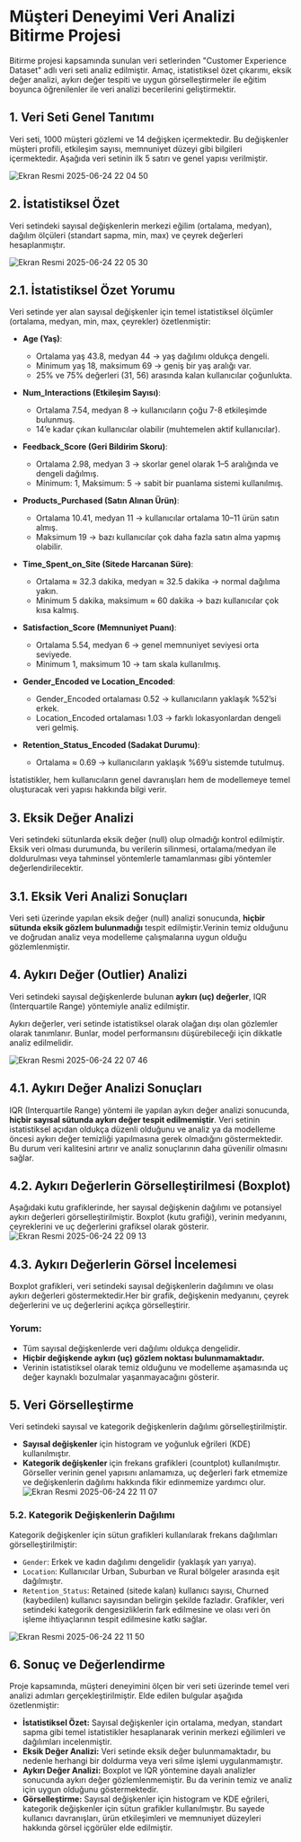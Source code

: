 # Müşteri Deneyimi Veri Analizi Bitirme Projesi

Bitirme projesi kapsamında sunulan veri setlerinden "Customer Experience Dataset" adlı veri seti analiz edilmiştir.
Amaç, istatistiksel özet çıkarımı, eksik değer analizi, aykırı değer tespiti ve uygun görselleştirmeler ile eğitim boyunca öğrenilenler ile veri  analizi becerilerini geliştirmektir. 

## 1. Veri Seti Genel Tanıtımı

Veri seti, 1000 müşteri gözlemi ve 14 değişken içermektedir. Bu değişkenler müşteri profili, etkileşim sayısı, memnuniyet düzeyi gibi bilgileri içermektedir.
Aşağıda veri setinin ilk 5 satırı ve genel yapısı verilmiştir.

![Ekran Resmi 2025-06-24 22 04 50](https://github.com/user-attachments/assets/61bd5763-31c5-456d-b446-4d8547e55627)

## 2. İstatistiksel Özet

Veri setindeki sayısal değişkenlerin merkezi eğilim (ortalama, medyan), dağılım ölçüleri (standart sapma, min, max) ve çeyrek değerleri hesaplanmıştır.

![Ekran Resmi 2025-06-24 22 05 30](https://github.com/user-attachments/assets/6c6b5819-7988-411e-93a9-f9cc1fbd9774) 

## 2.1. İstatistiksel Özet Yorumu
Veri setinde yer alan sayısal değişkenler için temel istatistiksel ölçümler (ortalama, medyan, min, max, çeyrekler) özetlenmiştir:

- **Age (Yaş)**:
  - Ortalama yaş 43.8, medyan 44 → yaş dağılımı oldukça dengeli.
  - Minimum yaş 18, maksimum 69 → geniş bir yaş aralığı var.
  - 25% ve 75% değerleri (31, 56) arasında kalan kullanıcılar çoğunlukta.

- **Num_Interactions (Etkileşim Sayısı)**:
  - Ortalama 7.54, medyan 8 → kullanıcıların çoğu 7-8 etkileşimde bulunmuş.
  - 14’e kadar çıkan kullanıcılar olabilir (muhtemelen aktif kullanıcılar).

- **Feedback_Score (Geri Bildirim Skoru)**:
  - Ortalama 2.98, medyan 3 → skorlar genel olarak 1–5 aralığında ve dengeli dağılmış.
  - Minimum: 1, Maksimum: 5 → sabit bir puanlama sistemi kullanılmış.

- **Products_Purchased (Satın Alınan Ürün)**:
  - Ortalama 10.41, medyan 11 → kullanıcılar ortalama 10–11 ürün satın almış.
  - Maksimum 19 → bazı kullanıcılar çok daha fazla satın alma yapmış olabilir.

- **Time_Spent_on_Site (Sitede Harcanan Süre)**:
  - Ortalama ≈ 32.3 dakika, medyan ≈ 32.5 dakika → normal dağılıma yakın.
  - Minimum 5 dakika, maksimum ≈ 60 dakika → bazı kullanıcılar çok kısa kalmış.

- **Satisfaction_Score (Memnuniyet Puanı)**:
  - Ortalama 5.54, medyan 6 → genel memnuniyet seviyesi orta seviyede.
  - Minimum 1, maksimum 10 → tam skala kullanılmış.

- **Gender_Encoded ve Location_Encoded**:
  - Gender_Encoded ortalaması 0.52 → kullanıcıların yaklaşık %52’si erkek.
  - Location_Encoded ortalaması 1.03 → farklı lokasyonlardan dengeli veri gelmiş.

- **Retention_Status_Encoded (Sadakat Durumu)**:
  - Ortalama ≈ 0.69 → kullanıcıların yaklaşık %69’u sistemde tutulmuş.

İstatistikler, hem kullanıcıların genel davranışları hem de modellemeye temel oluşturacak veri yapısı hakkında bilgi verir.

## 3. Eksik Değer Analizi

Veri setindeki sütunlarda eksik değer (null) olup olmadığı kontrol edilmiştir.
Eksik veri olması durumunda, bu verilerin silinmesi, ortalama/medyan ile doldurulması veya tahminsel yöntemlerle tamamlanması gibi yöntemler değerlendirilecektir.

## 3.1. Eksik Veri Analizi Sonuçları

Veri seti üzerinde yapılan eksik değer (null) analizi sonucunda, **hiçbir sütunda eksik gözlem bulunmadığı** tespit edilmiştir.Verinin temiz olduğunu ve doğrudan analiz veya modelleme çalışmalarına uygun olduğu gözlemlenmiştir.

## 4. Aykırı Değer (Outlier) Analizi

Veri setindeki sayısal değişkenlerde bulunan **aykırı (uç) değerler**, IQR (Interquartile Range) yöntemiyle analiz edilmiştir.

Aykırı değerler, veri setinde istatistiksel olarak olağan dışı olan gözlemler olarak tanımlanır. Bunlar, model performansını düşürebileceği için dikkatle analiz edilmelidir.

![Ekran Resmi 2025-06-24 22 07 46](https://github.com/user-attachments/assets/6ded9212-e76a-4dde-8fb0-078a6cb3d7a2)

## 4.1. Aykırı Değer Analizi Sonuçları

IQR (Interquartile Range) yöntemi ile yapılan aykırı değer analizi sonucunda, **hiçbir sayısal sütunda aykırı değer tespit edilmemiştir**.
Veri setinin istatistiksel açıdan oldukça düzenli olduğunu ve analiz ya da modelleme öncesi aykırı değer temizliği yapılmasına gerek olmadığını göstermektedir.
Bu durum veri kalitesini artırır ve analiz sonuçlarının daha güvenilir olmasını sağlar. 

## 4.2. Aykırı Değerlerin Görselleştirilmesi (Boxplot)

Aşağıdaki kutu grafiklerinde, her sayısal değişkenin dağılımı ve potansiyel aykırı değerleri görselleştirilmiştir. Boxplot (kutu grafiği), verinin medyanını, çeyreklerini ve uç değerlerini grafiksel olarak gösterir.
![Ekran Resmi 2025-06-24 22 09 13](https://github.com/user-attachments/assets/7b9c2a18-fb79-48ac-96ac-3681a9459051)

## 4.3. Aykırı Değerlerin Görsel İncelemesi

Boxplot grafikleri, veri setindeki sayısal değişkenlerin dağılımını ve olası aykırı değerleri göstermektedir.Her bir grafik, değişkenin medyanını, çeyrek değerlerini ve uç değerlerini açıkça görselleştirir.

### Yorum:
- Tüm sayısal değişkenlerde veri dağılımı oldukça dengelidir.
- **Hiçbir değişkende aykırı (uç) gözlem noktası bulunmamaktadır.**
- Verinin istatistiksel olarak temiz olduğunu ve modelleme aşamasında uç değer kaynaklı bozulmalar yaşanmayacağını gösterir.

## 5. Veri Görselleştirme

Veri setindeki sayısal ve kategorik değişkenlerin dağılımı görselleştirilmiştir.
- **Sayısal değişkenler** için histogram ve yoğunluk eğrileri (KDE) kullanılmıştır.
- **Kategorik değişkenler** için frekans grafikleri (countplot) kullanılmıştır.
Görseller verinin genel yapısını anlamamıza, uç değerleri fark etmemize ve değişkenlerin dağılımı hakkında fikir edinmemize yardımcı olur.
![Ekran Resmi 2025-06-24 22 11 07](https://github.com/user-attachments/assets/778519b2-0bb4-40ef-8745-942612b6f2e5)

### 5.2. Kategorik Değişkenlerin Dağılımı

Kategorik değişkenler için sütun grafikleri kullanılarak frekans dağılımları görselleştirilmiştir:
- `Gender`: Erkek ve kadın dağılımı dengelidir (yaklaşık yarı yarıya).
- `Location`: Kullanıcılar Urban, Suburban ve Rural bölgeler arasında eşit dağılmıştır.
- `Retention_Status`: Retained (sitede kalan) kullanıcı sayısı, Churned (kaybedilen) kullanıcı sayısından belirgin şekilde fazladır.
Grafikler, veri setindeki kategorik dengesizliklerin fark edilmesine ve olası veri ön işleme ihtiyaçlarının tespit edilmesine katkı sağlar.

![Ekran Resmi 2025-06-24 22 11 50](https://github.com/user-attachments/assets/41d606e1-7697-4c43-822d-8c450efc1aa2)

## 6. Sonuç ve Değerlendirme

Proje kapsamında, müşteri deneyimini ölçen bir veri seti üzerinde temel veri analizi adımları gerçekleştirilmiştir. Elde edilen bulgular aşağıda özetlenmiştir:
- **İstatistiksel Özet:** Sayısal değişkenler için ortalama, medyan, standart sapma gibi temel istatistikler hesaplanarak verinin merkezi eğilimleri ve dağılımları incelenmiştir.
- **Eksik Değer Analizi:** Veri setinde eksik değer bulunmamaktadır, bu nedenle herhangi bir doldurma veya veri silme işlemi uygulanmamıştır.
- **Aykırı Değer Analizi:** Boxplot ve IQR yöntemine dayalı analizler sonucunda aykırı değer gözlemlenmemiştir. Bu da verinin temiz ve analiz için uygun olduğunu göstermektedir.
- **Görselleştirme:** Sayısal değişkenler için histogram ve KDE eğrileri, kategorik değişkenler için sütun grafikler kullanılmıştır. Bu sayede kullanıcı davranışları, ürün etkileşimleri ve memnuniyet düzeyleri hakkında görsel içgörüler elde edilmiştir.








